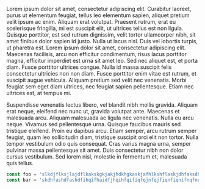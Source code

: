 Lorem ipsum dolor sit amet, consectetur adipiscing elit. Curabitur laoreet, purus ut elementum feugiat, tellus leo elementum sapien, aliquet pretium velit ipsum ac enim. Aliquam erat volutpat. Praesent rutrum, erat eu scelerisque fringilla, mi est suscipit elit, ut ultrices tellus est non ligula. Quisque porttitor, est sed rutrum dignissim, velit tortor ullamcorper nibh, sit amet finibus dolor sapien id justo. Nulla ut lacus nisl. Duis vel lobortis turpis, ut pharetra est. Lorem ipsum dolor sit amet, consectetur adipiscing elit. Maecenas facilisis, arcu non efficitur condimentum, risus lacus porttitor magna, efficitur imperdiet est urna sit amet leo. Sed nec aliquet est, et porta diam. Fusce porttitor ultrices congue. Nulla id massa suscipit felis consectetur ultricies non non diam. Fusce porttitor enim vitae est rutrum, et suscipit augue vehicula. Aliquam pretium sed velit nec venenatis. Morbi feugiat sem eget diam ultrices, nec feugiat sapien pellentesque. Etiam nec ultrices est, at tempus mi.

Suspendisse venenatis lectus libero, vel blandit nibh mollis gravida. Aliquam erat neque, eleifend nec nunc ut, gravida volutpat ante. Maecenas et malesuada arcu. Aliquam malesuada ac ligula nec venenatis. Nulla eu arcu neque. Vivamus sed pellentesque urna. Quisque faucibus mauris sed tristique eleifend. Proin eu dapibus arcu. Etiam semper, arcu rutrum semper feugiat, quam leo sollicitudin diam, tristique suscipit orci elit non tortor. Nulla tempor vestibulum odio quis consequat. Cras varius magna urna, semper pulvinar massa pellentesque sit amet. Duis consectetur nibh non dolor cursus vestibulum. Sed lorem nisl, molestie in fermentum et, malesuada quis tellus.

```js
const foo = 'slkdjflksjlajdflkakskgkjakjhdkhgkaskjafhlkshflaskjdhfaksdhfkashfksjdhfkashflaksdjfhksjdfhaksfsahslkdfhakak'
const bar = 'skdhfashdfashdfihqifhaidfjhqihfqifiqfqjnfqjfiqnfiqnifnqfnqiefnqinfqnfiqnifnqiefnqinfqifniqfiqjbfqibfijqwbfiqwjbfiwqbfiqbq'
```

